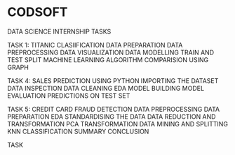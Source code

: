 # CODSOFT
DATA SCIENCE INTERNSHIP TASKS


TASK 1: TITANIC CLASIIFICATION
DATA PREPARATION
DATA PREPROCESSING
DATA VISUALIZATION
DATA MODELLING
TRAIN AND TEST SPLIT
MACHINE LEARNING ALGORITHM
COMPARISION USING GRAPH


TASK 4: SALES PREDICTION USING PYTHON
IMPORTING THE DATASET
DATA INSPECTION
DATA CLEANING
EDA
MODEL BUILDING
MODEL EVALUATION
PREDICTIONS ON TEST SET

TASK 5: CREDIT CARD FRAUD DETECTION
DATA PREPROCESSING
DATA PREPARATION
EDA
STANDARDISING THE DATA
DATA REDUCTION AND TRANSFORMATION
PCA TRANSFORMATION
DATA MINING AND SPLITTING
KNN CLASSIFICATION
SUMMARY 
CONCLUSION


TASK 
